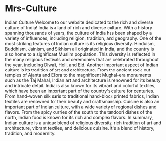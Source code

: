 # Mrs-Culture
Indian Culture
Welcome to our website dedicated to the rich and diverse culture of India!
India is a land of rich and diverse culture. With a history spanning thousands of years, the culture of India has been shaped by a variety of influences, including religion, tradition, and geography.
One of the most striking features of Indian culture is its religious diversity. Hinduism, Buddhism, Jainism, and Sikhism all originated in India, and the country is also home to a significant Muslim population. This diversity is reflected in the many religious festivals and ceremonies that are celebrated throughout the year, including Diwali, Holi, and Eid.
Another important aspect of Indian culture is its tradition of art and architecture. From the ancient rock-cut temples of Ajanta and Ellora to the magnificent Mughal-era monuments such as the Taj Mahal, Indian art and architecture is renowned for its beauty and intricate detail.
India is also known for its vibrant and colorful textiles, which have been an important part of the country's culture for centuries. From hand-woven silk saris to traditional hand-block printed fabrics, Indian textiles are renowned for their beauty and craftsmanship.
Cuisine is also an important part of Indian culture, with a wide variety of regional dishes and flavors. From the spicy curries of the south to the tandoori dishes of the north, Indian food is known for its rich and complex flavors.
In summary, Indian culture is a unique blend of religious diversity, rich tradition of art and architecture, vibrant textiles, and delicious cuisine. It's a blend of history, tradition, and modernity.
